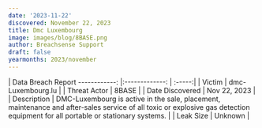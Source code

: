 ```yaml
---
date: '2023-11-22'
discovered: November 22, 2023
title: Dmc Luxembourg
image: images/blog/8BASE.png
author: Breachsense Support
draft: false
yearmonths: 2023/november
---
```



| Data Breach Report
------------:     |:-------------:    | :-----:|
| Victim      | dmc-Luxembourg.lu      | 
| Threat Actor      | 8BASE      | 
| Date Discovered      | Nov 22, 2023      | 
| Description      | DMC-Luxembourg is active in the sale, placement, maintenance and after-sales service of all toxic or explosive gas detection equipment for all portable or stationary systems.      | 
| Leak Size      | Unknown      | 

